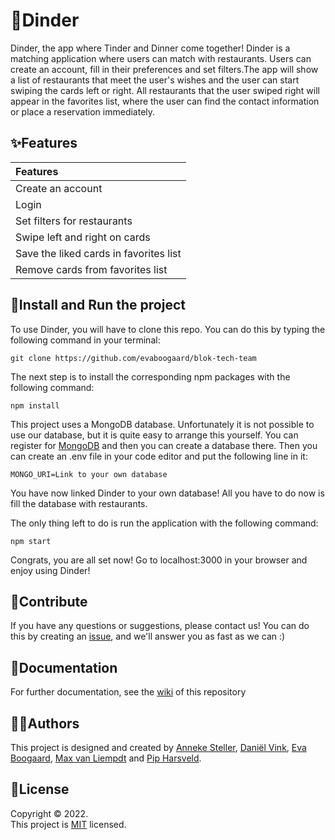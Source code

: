 # :fork_and_knife:Dinder

Dinder, the app where Tinder and Dinner come together! Dinder is a matching application where users can match with restaurants. Users can create an account, fill in their preferences and set filters.The app will show a list of restaurants that meet the user's wishes and the user can start swiping the cards left or right. All restaurants that the user swiped right will appear in the favorites list, where the user can find the contact information or place a reservation immediately.

## :sparkles:Features

|Features|
|:-------|
|Create an account|
|Login|
|Set filters for restaurants|
|Swipe left and right on cards|
|Save the liked cards in favorites list|
|Remove cards from favorites list|

## :rocket:Install and Run the project

To use Dinder, you will have to clone this repo. You can do this by typing the following command in your terminal:

```
git clone https://github.com/evaboogaard/blok-tech-team
```

The next step is to install the corresponding npm packages with the following command:

```
npm install
```

This project uses a MongoDB database. Unfortunately it is not possible to use our database, but it is quite easy to arrange this yourself. You can register for [MongoDB](https://www.mongodb.com/cloud/atlas/register) and then you can create a database there. Then you can create an .env file in your code editor and put the following line in it:

```
MONGO_URI=Link to your own database
```

You have now linked Dinder to your own database! All you have to do now is fill the database with restaurants.

The only thing left to do is run the application with the following command:

```
npm start
```

Congrats, you are all set now! Go to localhost:3000 in your browser and enjoy using Dinder!

## :busts_in_silhouette:Contribute

If you have any questions or suggestions, please contact us! You can do this by creating an [issue](https://github.com/evaboogaard/blok-tech-team/issues), and we'll answer you as fast as we can :)

## :memo:Documentation

For further documentation, see the [wiki](https://github.com/evaboogaard/blok-tech-team/wiki) of this repository

## :technologist:Authors

This project is designed and created by [Anneke Steller](https://github.com/annekesteller), [Daniël Vink](https://github.com/Davi9898), [Eva Boogaard](https://github.com/evaboogaard), [Max van Liempdt](https://github.com/maxvl3) and [Pip Harsveld](https://github.com/PipHarsveld).

## :page_facing_up:License

Copyright © 2022.<br>
This project is [MIT]() licensed.
